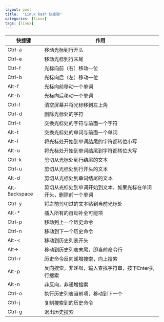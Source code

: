 ```yaml
---
layout: post
title:  "Linux bash 快捷键"
categories: [linux]
tags: [linux]
---
```


| 快捷键 | 作用 |
| --- | --- |
| Ctrl-a | 移动光标到行开头 |
| Ctrl-e | 移动光标到行末尾 |
| Ctrl-f | 光标向前（右）移动一位 |
| Ctrl-b | 光标向后（左）移动一位 |
| Alt-f | 光标向前移动一个单词 |
| Alt-b | 光标向后移动一个单词 |
| Ctrl-l | 清空屏幕并将光标移到左上角 |
| Ctrl-d | 删除光标处的字符 |
| Ctrl-t | 交换光标处的字符与前面一个字符 |
| Alt-t | 交换光标处的单词与前面一个单词 |
| Alt-l | 将光标处开始到单词结尾的字符都转位小写 |
| Alt-u | 将光标处开始到单词结尾到字符都转位大写 |
| Ctrl-k | 剪切从光标处到行结尾的文本 |
| Ctrl-u | 剪切从光标处到行开头的文本 |
| Alt-d | 剪切从光标处到单词结尾的文本 |
| Alt-Backspace | 剪切从光标处到单词开始到文本，如果光标在单词开头，删除前一个单词 |
| Ctrl-y | 将之前剪切过的文本贴到当前光标处
| Alt-* | 插入所有的自动补全可能项 |
| Ctrl-p | 移动到上一个历史命令 |
| Ctrl-n | 移动到下一个历史命令 |
| Alt-< | 移动到历史列表开头 |
| Alt-> | 移动到历史列表末尾，即当前命令行 |
| Ctrl-r | 历史命令反向递增搜索，向上搜索 |
| Alt-p | 反向搜索，非递增，输入查找字符串，按下Enter执行搜索 |
| Alt-n | 非反向，非递增搜索 |
| Ctrl-o | 执行历史列表当前项，移动到下一个 |
| Ctrl-j | 复制搜索到的历史命令 |
| Ctrl-g | 退出历史搜索 |
